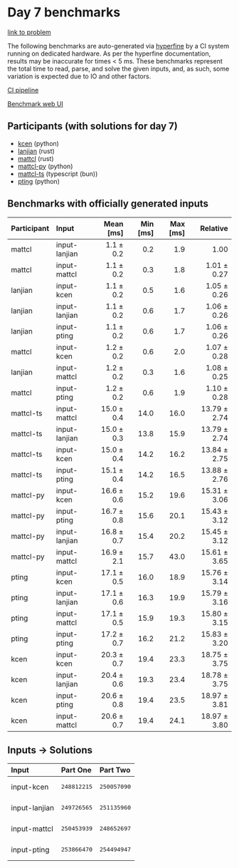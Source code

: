 # Day 7 benchmarks

[link to problem](https://adventofcode.com/2023/day/7)

The following benchmarks are auto-generated via
[hyperfine](https://github.com/sharkdp/hyperfine) by a CI system running on
dedicated hardware. As per the hyperfine documentation, results may be
inaccurate for times < 5 ms. These benchmarks represent the total time to read,
parse, and solve the given inputs, and, as such, some variation is expected due
to IO and other factors.

[CI pipeline](http://ci.papercode.net:8080/teams/main/pipelines/aoc2023)

[Benchmark web UI](https://aoc.ancalagon.black)


## Participants (with solutions for day 7)

- [kcen](https://github.com/kcen/aoc2023) (python)
- [lanjian](https://github.com/lanjian/aoc-2023) (rust)
- [mattcl](https://github.com/mattcl/aoc2023) (rust)
- [mattcl-py](https://github.com/mattcl/aoc2023-py) (python)
- [mattcl-ts](https://github.com/mattcl/aoc2023-js) (typescript (bun))
- [pting](https://github.com/pting/aoc2023) (python)


## Benchmarks with officially generated inputs

| Participant | Input | Mean [ms] | Min [ms] | Max [ms] | Relative |
|:---|:---|---:|---:|---:|---:|
| mattcl | input-lanjian | 1.1 ± 0.2 | 0.2 | 1.9 | 1.00 |
| mattcl | input-mattcl | 1.1 ± 0.2 | 0.3 | 1.8 | 1.01 ± 0.27 |
| lanjian | input-kcen | 1.1 ± 0.2 | 0.5 | 1.6 | 1.05 ± 0.26 |
| lanjian | input-lanjian | 1.1 ± 0.2 | 0.6 | 1.7 | 1.06 ± 0.26 |
| lanjian | input-pting | 1.1 ± 0.2 | 0.6 | 1.7 | 1.06 ± 0.26 |
| mattcl | input-kcen | 1.2 ± 0.2 | 0.6 | 2.0 | 1.07 ± 0.28 |
| lanjian | input-mattcl | 1.2 ± 0.2 | 0.3 | 1.6 | 1.08 ± 0.25 |
| mattcl | input-pting | 1.2 ± 0.2 | 0.6 | 1.9 | 1.10 ± 0.28 |
| mattcl-ts | input-mattcl | 15.0 ± 0.4 | 14.0 | 16.0 | 13.79 ± 2.74 |
| mattcl-ts | input-lanjian | 15.0 ± 0.3 | 13.8 | 15.9 | 13.79 ± 2.74 |
| mattcl-ts | input-kcen | 15.0 ± 0.4 | 14.2 | 16.2 | 13.84 ± 2.75 |
| mattcl-ts | input-pting | 15.1 ± 0.4 | 14.2 | 16.5 | 13.88 ± 2.76 |
| mattcl-py | input-kcen | 16.6 ± 0.6 | 15.2 | 19.6 | 15.31 ± 3.06 |
| mattcl-py | input-pting | 16.7 ± 0.8 | 15.6 | 20.1 | 15.43 ± 3.12 |
| mattcl-py | input-lanjian | 16.8 ± 0.7 | 15.4 | 20.2 | 15.45 ± 3.12 |
| mattcl-py | input-mattcl | 16.9 ± 2.1 | 15.7 | 43.0 | 15.61 ± 3.65 |
| pting | input-kcen | 17.1 ± 0.5 | 16.0 | 18.9 | 15.76 ± 3.14 |
| pting | input-lanjian | 17.1 ± 0.6 | 16.3 | 19.9 | 15.79 ± 3.16 |
| pting | input-mattcl | 17.1 ± 0.5 | 15.9 | 19.3 | 15.80 ± 3.15 |
| pting | input-pting | 17.2 ± 0.7 | 16.2 | 21.2 | 15.83 ± 3.20 |
| kcen | input-kcen | 20.3 ± 0.7 | 19.4 | 23.3 | 18.75 ± 3.75 |
| kcen | input-lanjian | 20.4 ± 0.6 | 19.3 | 23.4 | 18.78 ± 3.75 |
| kcen | input-pting | 20.6 ± 0.8 | 19.4 | 23.5 | 18.97 ± 3.81 |
| kcen | input-mattcl | 20.6 ± 0.7 | 19.4 | 24.1 | 18.97 ± 3.80 |


## Inputs -> Solutions

| Input | Part One | Part Two |
|:---|:---|:---|
|input-kcen|<pre>248812215</pre>|<pre>250057090</pre>|
|input-lanjian|<pre>249726565</pre>|<pre>251135960</pre>|
|input-mattcl|<pre>250453939</pre>|<pre>248652697</pre>|
|input-pting|<pre>253866470</pre>|<pre>254494947</pre>|